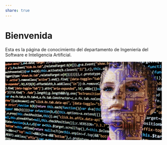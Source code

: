 ```yaml
---  
share: true  
---  
```

  
  
# Bienvenida  
  
Esta es la página de conocimiento del departamento de Ingeniería del Software e Inteligencia Artificial.  
  
![placeholder.png](./assets/img/placeholder.png)  
